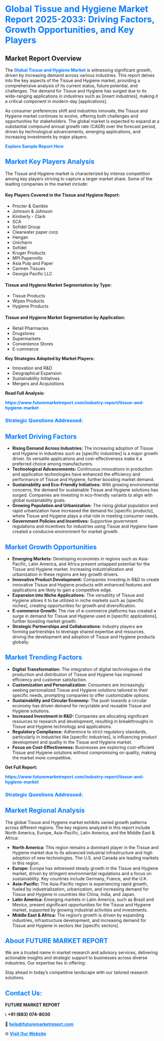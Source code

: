 <h1 style="color: #007BFF;">Global Tissue and Hygiene Market Report 2025-2033: Driving Factors, Growth Opportunities, and Key Players</h1>

<section id="overview">
<h2>Market Report Overview</h2>
<p>The <a href="https://www.futuremarketreport.com/industry-report/tissue-and-hygiene-market" style="color: #007BFF; text-decoration: none;"><strong>Global Tissue and Hygiene Market</strong></a> is witnessing significant growth, driven by increasing demand across various industries. This report delves into the key aspects of the Tissue and Hygiene market, providing a comprehensive analysis of its current status, future potential, and challenges. The demand for Tissue and Hygiene has surged due to its wide-ranging applications in industries such as [insert industries], making it a critical component in modern-day [applications].</p>
<p>As consumer preferences shift and industries innovate, the Tissue and Hygiene market continues to evolve, offering both challenges and opportunities for stakeholders. The global market is expected to expand at a substantial compound annual growth rate (CAGR) over the forecast period, driven by technological advancements, emerging applications, and increasing investments by major players.</p>
</section>

<section id="overview">
<p><a href="https://www.futuremarketreport.com/request-sample/reportId=105188" style="color: #007BFF; text-decoration: none;"><strong>Explore Sample Report Here</strong></a></p>
</section>

<section id="key-players">
<h2 style="color: #007BFF;">Market Key Players Analysis</h2>
<p>The Tissue and Hygiene market is characterized by intense competition among key players striving to capture a larger market share. Some of the leading companies in the market include:</p>
<h4>Key Players Covered in the Tissue and Hygiene Report:</h4>
<ul><li>Procter &amp; Gamble</li><li>Johnson &amp; Johnson</li><li>Kimberly - Clark</li><li>SCA</li><li>Sofidel Group</li><li>Clearwater paper corp</li><li>Hengan</li><li>Unicharm</li><li>Sofidel</li><li>Kruger Products</li><li>MPI Papermills</li><li>Asia Pulp and Paper</li><li>Carmen Tissues</li><li>Georgia Pacific LLC</li></ul>
<h4>Tissue and Hygiene Market Segmentation by Type:</h4>
<ul><li>Tissue Products</li><li>Wipes Products</li><li>Hygiene Products</li></ul>

<h4>Tissue and Hygiene Market Segmentation by Application:</h4>
<ul><li>Retail Pharmacies</li><li>Drugstores</li><li>Supermarkets</li><li>Convenience Stores</li><li>E-commerce</li></ul>
<p><strong>Key Strategies Adopted by Market Players:</strong></p>
<ul>
<li>Innovation and R&D</li>
<li>Geographical Expansion</li>
<li>Sustainability Initiatives</li>
<li>Mergers and Acquisitions</li>
</ul>
</section>

<section>
<p><strong>Read Full Analysis: </strong></p><a href="https://www.futuremarketreport.com/industry-report/tissue-and-hygiene-market" style="color: #007BFF; text-decoration: none;"><strong>https://www.futuremarketreport.com/industry-report/tissue-and-hygiene-market</strong></a>
<h3 style="color: #007BFF;">Strategic Questions Addressed:</h3>
</section>

<section id="driving-factors">
<h2 style="color: #007BFF;">Market Driving Factors</h2>
<ul>
<li><strong>Rising Demand Across Industries:</strong> The increasing adoption of Tissue and Hygiene in industries such as [specific industries] is a major growth driver. Its versatile applications and cost-effectiveness make it a preferred choice among manufacturers.</li>
<li><strong>Technological Advancements:</strong> Continuous innovations in production and application technologies have enhanced the efficiency and performance of Tissue and Hygiene, further boosting market demand.</li>
<li><strong>Sustainability and Eco-Friendly Initiatives:</strong> With growing environmental concerns, the demand for sustainable Tissue and Hygiene solutions has surged. Companies are investing in eco-friendly variants to align with global sustainability goals.</li>
<li><strong>Growing Population and Urbanization:</strong> The rising global population and rapid urbanization have increased the demand for [specific products], where Tissue and Hygiene plays a vital role in meeting consumer needs.</li>
<li><strong>Government Policies and Incentives:</strong> Supportive government regulations and incentives for industries using Tissue and Hygiene have created a conducive environment for market growth.</li>
</ul>
</section>

<section id="growth-opportunities">
<h2 style="color: #007BFF;">Market Growth Opportunities</h2>
<ul>
<li><strong>Emerging Markets:</strong> Developing economies in regions such as Asia-Pacific, Latin America, and Africa present untapped potential for the Tissue and Hygiene market. Increasing industrialization and urbanization in these regions are key growth drivers.</li>
<li><strong>Innovative Product Development:</strong> Companies investing in R&D to create innovative Tissue and Hygiene products with enhanced features and applications are likely to gain a competitive edge.</li>
<li><strong>Expansion into Niche Applications:</strong> The versatility of Tissue and Hygiene allows it to be utilized in niche markets such as [specific niches], creating opportunities for growth and diversification.</li>
<li><strong>E-commerce Growth:</strong> The rise of e-commerce platforms has created a surge in demand for Tissue and Hygiene used in [specific applications], further boosting market growth.</li>
<li><strong>Strategic Partnerships and Collaborations:</strong> Industry players are forming partnerships to leverage shared expertise and resources, driving the development and adoption of Tissue and Hygiene products globally.</li>
</ul>
</section>

<section id="trending-factors">
<h2 style="color: #007BFF;">Market Trending Factors</h2>
<ul>
<li><strong>Digital Transformation:</strong> The integration of digital technologies in the production and distribution of Tissue and Hygiene has improved efficiency and customer satisfaction.</li>
<li><strong>Customization and Personalization:</strong> Consumers are increasingly seeking personalized Tissue and Hygiene solutions tailored to their specific needs, prompting companies to offer customizable options.</li>
<li><strong>Sustainability and Circular Economy:</strong> The push towards a circular economy has driven demand for recyclable and reusable Tissue and Hygiene solutions.</li>
<li><strong>Increased Investment in R&D:</strong> Companies are allocating significant resources to research and development, resulting in breakthroughs in Tissue and Hygiene technology and applications.</li>
<li><strong>Regulatory Compliance:</strong> Adherence to strict regulatory standards, particularly in industries like [specific industries], is influencing product development and quality in the Tissue and Hygiene market.</li>
<li><strong>Focus on Cost-Effectiveness:</strong> Businesses are exploring cost-efficient Tissue and Hygiene solutions without compromising on quality, making the market more competitive.</li>
</ul>
</section>

<section>
<p><strong>Get Full Report: </strong></p><a href="https://www.futuremarketreport.com/industry-report/tissue-and-hygiene-market" style="color: #007BFF; text-decoration: none;"><strong>https://www.futuremarketreport.com/industry-report/tissue-and-hygiene-market</strong></a>
<h3 style="color: #007BFF;">Strategic Questions Addressed:</h3>
</section>


<section id="regional-analysis">
<h2 style="color: #007BFF;">Market Regional Analysis</h2>
<p>The global Tissue and Hygiene market exhibits varied growth patterns across different regions. The key regions analyzed in this report include North America, Europe, Asia-Pacific, Latin America, and the Middle East & Africa:</p>
<ul>
<li><strong>North America:</strong> This region remains a dominant player in the Tissue and Hygiene market due to its advanced industrial infrastructure and high adoption of new technologies. The U.S. and Canada are leading markets in this region.</li>
<li><strong>Europe:</strong> Europe has witnessed steady growth in the Tissue and Hygiene market, driven by stringent environmental regulations and a focus on sustainability. Key countries include Germany, France, and the U.K.</li>
<li><strong>Asia-Pacific:</strong> The Asia-Pacific region is experiencing rapid growth, fueled by industrialization, urbanization, and increasing demand for Tissue and Hygiene in countries like China, India, and Japan.</li>
<li><strong>Latin America:</strong> Emerging markets in Latin America, such as Brazil and Mexico, present significant opportunities for the Tissue and Hygiene market, supported by growing industrial activities and investments.</li>
<li><strong>Middle East & Africa:</strong> The region’s growth is driven by expanding industries, infrastructure development, and increasing demand for Tissue and Hygiene in sectors like [specific sectors].</li>
</ul>
</section>

<footer>
<h2 style="color: #007BFF;">About FUTURE MARKET REPORT</h2>
<p>We are a trusted name in market research and advisory services, delivering actionable insights and strategic support to businesses across diverse industries. Our expertise lies in offering:</p>

<p>Stay ahead in today’s competitive landscape with our tailored research solutions.</p>

<h2 style="color: #007BFF;">Contact Us:</h2>
<p><strong>FUTURE MARKET REPORT</strong></p>
<p>📞 <strong>+91 (883) 074-8030</strong></p>
<p>📧 <strong><a href="mailto:help@futuremarketreport.com" style="color: #007BFF;">help@futuremarketreport.com</a></strong></p>
<p>🌐 <strong><a href="https://www.futuremarketreport.com/" style="color: #007BFF;">Visit Our Website</a></strong></p>
</footer>